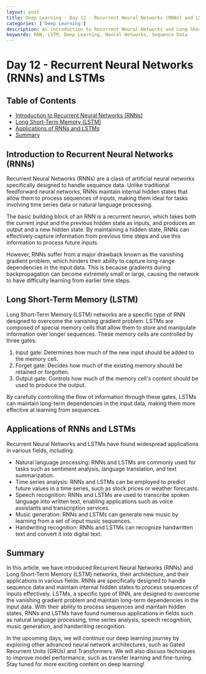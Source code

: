 ```yaml
---
layout: post
title: Deep Learning - Day 12 - Recurrent Neural Networks (RNNs) and LSTMs
categories: ['Deep Learning']
description: An introduction to Recurrent Neural Networks and Long Short-Term Memory networks.
keywords: RNN, LSTM, Deep Learning, Neural Networks, Sequence Data
---
```

# Day 12 - Recurrent Neural Networks (RNNs) and LSTMs

## Table of Contents

- [Introduction to Recurrent Neural Networks (RNNs)](#introduction-to-recurrent-neural-networks-rnns)
- [Long Short-Term Memory (LSTM)](#long-short-term-memory-lstm)
- [Applications of RNNs and LSTMs](#applications-of-rnns-and-lstms)
- [Summary](#summary)

## Introduction to Recurrent Neural Networks (RNNs)

Recurrent Neural Networks (RNNs) are a class of artificial neural networks specifically designed to handle sequence data. Unlike traditional feedforward neural networks, RNNs maintain internal hidden states that allow them to process sequences of inputs, making them ideal for tasks involving time series data or natural language processing.

The basic building block of an RNN is a recurrent neuron, which takes both the current input and the previous hidden state as inputs, and produces an output and a new hidden state. By maintaining a hidden state, RNNs can effectively capture information from previous time steps and use this information to process future inputs.

However, RNNs suffer from a major drawback known as the vanishing gradient problem, which hinders their ability to capture long-range dependencies in the input data. This is because gradients during backpropagation can become extremely small or large, causing the network to have difficulty learning from earlier time steps.

## Long Short-Term Memory (LSTM)

Long Short-Term Memory (LSTM) networks are a specific type of RNN designed to overcome the vanishing gradient problem. LSTMs are composed of special memory cells that allow them to store and manipulate information over longer sequences. These memory cells are controlled by three gates:

1. Input gate: Determines how much of the new input should be added to the memory cell.
2. Forget gate: Decides how much of the existing memory should be retained or forgotten.
3. Output gate: Controls how much of the memory cell's content should be used to produce the output.

By carefully controlling the flow of information through these gates, LSTMs can maintain long-term dependencies in the input data, making them more effective at learning from sequences.

## Applications of RNNs and LSTMs

Recurrent Neural Networks and LSTMs have found widespread applications in various fields, including:

- Natural language processing: RNNs and LSTMs are commonly used for tasks such as sentiment analysis, language translation, and text summarization.
- Time series analysis: RNNs and LSTMs can be employed to predict future values in a time series, such as stock prices or weather forecasts.
- Speech recognition: RNNs and LSTMs are used to transcribe spoken language into written text, enabling applications such as voice assistants and transcription services.
- Music generation: RNNs and LSTMs can generate new music by learning from a set of input music sequences.
- Handwriting recognition: RNNs and LSTMs can recognize handwritten text and convert it into digital text.

## Summary

In this article, we have introduced Recurrent Neural Networks (RNNs) and Long Short-Term Memory (LSTM) networks, their architecture, and their applications in various fields. RNNs are specifically designed to handle sequence data and maintain internal hidden states to process sequences of inputs effectively. LSTMs, a specific type of RNN, are designed to overcome the vanishing gradient problem and maintain long-term dependencies in the input data. With their ability to process sequences and maintain hidden states, RNNs and LSTMs have found numerous applications in fields such as natural language processing, time series analysis, speech recognition, music generation, and handwriting recognition.

In the upcoming days, we will continue our deep learning journey by exploring other advanced neural network architectures, such as Gated Recurrent Units (GRUs) and Transformers. We will also discuss techniques to improve model performance, such as transfer learning and fine-tuning. Stay tuned for more exciting content on deep learning!
